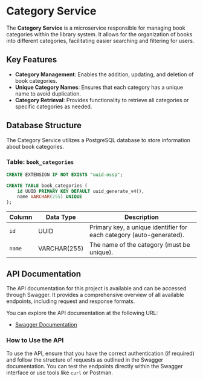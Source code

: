 # Category Service

The **Category Service** is a microservice responsible for managing book categories within the library system. It allows for the organization of books into different categories, facilitating easier searching and filtering for users.

## Key Features

- **Category Management**: Enables the addition, updating, and deletion of book categories.
- **Unique Category Names**: Ensures that each category has a unique name to avoid duplication.
- **Category Retrieval**: Provides functionality to retrieve all categories or specific categories as needed.

## Database Structure

The Category Service utilizes a PostgreSQL database to store information about book categories.

### Table: `book_categories`

```sql
CREATE EXTENSION IF NOT EXISTS "uuid-ossp";

CREATE TABLE book_categories (
    id UUID PRIMARY KEY DEFAULT uuid_generate_v4(),
    name VARCHAR(255) UNIQUE
);
```


| Column | Data Type   | Description                                      |
|--------|-------------|--------------------------------------------------|
| `id`   | UUID        | Primary key, a unique identifier for each category (auto-generated). |
| `name` | VARCHAR(255)| The name of the category (must be unique).      |


## API Documentation

The API documentation for this project is available and can be accessed through Swagger. It provides a comprehensive overview of all available endpoints, including request and response formats.

You can explore the API documentation at the following URL:

- [Swagger Documentation](http://book-category-rest.sirlearn.my.id/swagger)

### How to Use the API

To use the API, ensure that you have the correct authentication (if required) and follow the structure of requests as outlined in the Swagger documentation. You can test the endpoints directly within the Swagger interface or use tools like `curl` or Postman.